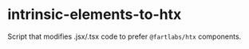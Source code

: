 # intrinsic-elements-to-htx

Script that modifies .jsx/.tsx code to prefer `@fartlabs/htx` components.
